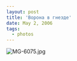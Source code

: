 ```yaml
---
layout: post
title: 'Ворона в гнезде'
date: May 2, 2006
tags:
  - photos
---
```


![MG-6075.jpg](upload://MG-6075.jpg)
